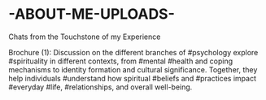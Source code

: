 # -ABOUT-ME-UPLOADS-
Chats from the Touchstone of my Experience 


Brochure (1): Discussion on the different branches of #psychology explore #spirituality in different contexts, from #mental #health and coping mechanisms to identity formation and cultural significance. Together, they help individuals #understand how spiritual #beliefs and #practices impact #everyday #life, #relationships, and overall well-being.
